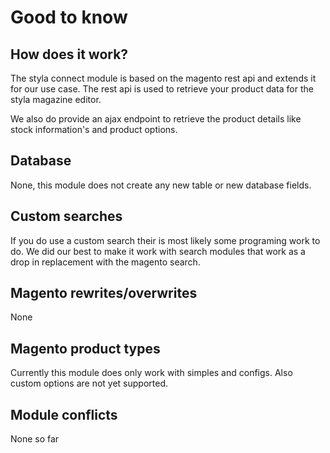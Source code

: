 # Good to know

## How does it work?

The styla connect module is based on the magento rest api and extends it for our use case.
The rest api is used to retrieve your product data for the styla magazine editor.

We also do provide an ajax endpoint to retrieve the product details like stock information's and product options. 

## Database

None, this module does not create any new table or new database fields.

## Custom searches

If you do use a custom search their is most likely some programing work to do.
We did our best to make it work with search modules that work as a drop in replacement with the 
magento search.


## Magento rewrites/overwrites

None

## Magento product types

Currently this module does only work with simples and configs. Also custom options are not yet supported.

## Module conflicts

None so far


